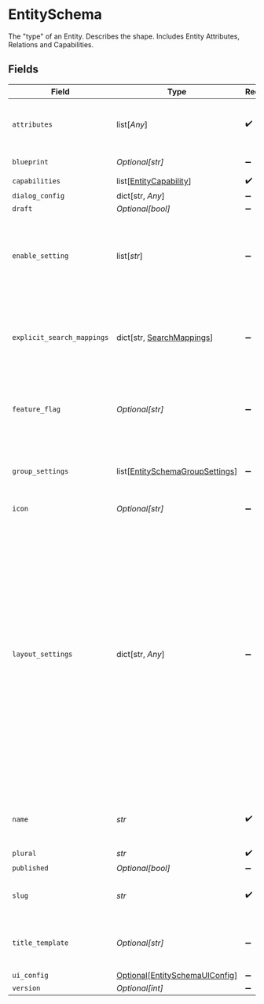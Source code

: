 # EntitySchema

The "type" of an Entity. Describes the shape. Includes Entity Attributes, Relations and Capabilities.


## Fields

| Field                                                                                                                                                                                                                                                                | Type                                                                                                                                                                                                                                                                 | Required                                                                                                                                                                                                                                                             | Description                                                                                                                                                                                                                                                          | Example                                                                                                                                                                                                                                                              |
| -------------------------------------------------------------------------------------------------------------------------------------------------------------------------------------------------------------------------------------------------------------------- | -------------------------------------------------------------------------------------------------------------------------------------------------------------------------------------------------------------------------------------------------------------------- | -------------------------------------------------------------------------------------------------------------------------------------------------------------------------------------------------------------------------------------------------------------------- | -------------------------------------------------------------------------------------------------------------------------------------------------------------------------------------------------------------------------------------------------------------------- | -------------------------------------------------------------------------------------------------------------------------------------------------------------------------------------------------------------------------------------------------------------------- |
| `attributes`                                                                                                                                                                                                                                                         | list[*Any*]                                                                                                                                                                                                                                                          | :heavy_check_mark:                                                                                                                                                                                                                                                   | An ordered list of attributes the entity contains                                                                                                                                                                                                                    |                                                                                                                                                                                                                                                                      |
| `blueprint`                                                                                                                                                                                                                                                          | *Optional[str]*                                                                                                                                                                                                                                                      | :heavy_minus_sign:                                                                                                                                                                                                                                                   | Reference to blueprint                                                                                                                                                                                                                                               |                                                                                                                                                                                                                                                                      |
| `capabilities`                                                                                                                                                                                                                                                       | list[[EntityCapability](../../models/shared/entitycapability.md)]                                                                                                                                                                                                    | :heavy_check_mark:                                                                                                                                                                                                                                                   | N/A                                                                                                                                                                                                                                                                  |                                                                                                                                                                                                                                                                      |
| `dialog_config`                                                                                                                                                                                                                                                      | dict[str, *Any*]                                                                                                                                                                                                                                                     | :heavy_minus_sign:                                                                                                                                                                                                                                                   | N/A                                                                                                                                                                                                                                                                  |                                                                                                                                                                                                                                                                      |
| `draft`                                                                                                                                                                                                                                                              | *Optional[bool]*                                                                                                                                                                                                                                                     | :heavy_minus_sign:                                                                                                                                                                                                                                                   | N/A                                                                                                                                                                                                                                                                  | false                                                                                                                                                                                                                                                                |
| `enable_setting`                                                                                                                                                                                                                                                     | list[*str*]                                                                                                                                                                                                                                                          | :heavy_minus_sign:                                                                                                                                                                                                                                                   | This schema should only be active when one of the organization settings is enabled                                                                                                                                                                                   |                                                                                                                                                                                                                                                                      |
| `explicit_search_mappings`                                                                                                                                                                                                                                           | dict[str, [SearchMappings](../../models/shared/searchmappings.md)]                                                                                                                                                                                                   | :heavy_minus_sign:                                                                                                                                                                                                                                                   | Advanced: explicit Elasticsearch index mapping definitions for entity data<br/>                                                                                                                                                                                      |                                                                                                                                                                                                                                                                      |
| `feature_flag`                                                                                                                                                                                                                                                       | *Optional[str]*                                                                                                                                                                                                                                                      | :heavy_minus_sign:                                                                                                                                                                                                                                                   | This schema should only be active when the feature flag is enabled                                                                                                                                                                                                   | FF_MY_FEATURE_FLAG                                                                                                                                                                                                                                                   |
| `group_settings`                                                                                                                                                                                                                                                     | list[[EntitySchemaGroupSettings](../../models/shared/entityschemagroupsettings.md)]                                                                                                                                                                                  | :heavy_minus_sign:                                                                                                                                                                                                                                                   | A dictionary of Group Titles and associated settings if present.                                                                                                                                                                                                     |                                                                                                                                                                                                                                                                      |
| `icon`                                                                                                                                                                                                                                                               | *Optional[str]*                                                                                                                                                                                                                                                      | :heavy_minus_sign:                                                                                                                                                                                                                                                   | N/A                                                                                                                                                                                                                                                                  | person                                                                                                                                                                                                                                                               |
| `layout_settings`                                                                                                                                                                                                                                                    | dict[str, *Any*]                                                                                                                                                                                                                                                     | :heavy_minus_sign:                                                                                                                                                                                                                                                   | Custom grid definitions for the layout. These settings are composed by managed and un-managed properties:<br/>- Managed Properties: are interpreted and transformed into layout styles<br/>- Un-managed Properties: are appended as styles into the attribute mounting node<br/> |                                                                                                                                                                                                                                                                      |
| `name`                                                                                                                                                                                                                                                               | *str*                                                                                                                                                                                                                                                                | :heavy_check_mark:                                                                                                                                                                                                                                                   | User-friendly identifier for the entity schema                                                                                                                                                                                                                       | Contact                                                                                                                                                                                                                                                              |
| `plural`                                                                                                                                                                                                                                                             | *str*                                                                                                                                                                                                                                                                | :heavy_check_mark:                                                                                                                                                                                                                                                   | N/A                                                                                                                                                                                                                                                                  | Contacts                                                                                                                                                                                                                                                             |
| `published`                                                                                                                                                                                                                                                          | *Optional[bool]*                                                                                                                                                                                                                                                     | :heavy_minus_sign:                                                                                                                                                                                                                                                   | N/A                                                                                                                                                                                                                                                                  | false                                                                                                                                                                                                                                                                |
| `slug`                                                                                                                                                                                                                                                               | *str*                                                                                                                                                                                                                                                                | :heavy_check_mark:                                                                                                                                                                                                                                                   | URL-friendly identifier for the entity schema                                                                                                                                                                                                                        | contact                                                                                                                                                                                                                                                              |
| `title_template`                                                                                                                                                                                                                                                     | *Optional[str]*                                                                                                                                                                                                                                                      | :heavy_minus_sign:                                                                                                                                                                                                                                                   | Template for rendering the title field. Uses handlebars                                                                                                                                                                                                              | {{first_name}} {{last_name}}                                                                                                                                                                                                                                         |
| `ui_config`                                                                                                                                                                                                                                                          | [Optional[EntitySchemaUIConfig]](../../models/shared/entityschemauiconfig.md)                                                                                                                                                                                        | :heavy_minus_sign:                                                                                                                                                                                                                                                   | N/A                                                                                                                                                                                                                                                                  |                                                                                                                                                                                                                                                                      |
| `version`                                                                                                                                                                                                                                                            | *Optional[int]*                                                                                                                                                                                                                                                      | :heavy_minus_sign:                                                                                                                                                                                                                                                   | N/A                                                                                                                                                                                                                                                                  |                                                                                                                                                                                                                                                                      |